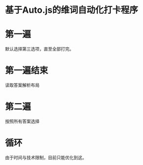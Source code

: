 # 基于Auto.js的维词自动化打卡程序

# 第一遍

默认选择第三选项，直至全部打完。

# 第一遍结束

读取答案解析布局

# 第二遍

按照所有答案选择

# 循环

由于时间与技术限制，目前只能优化到这。
